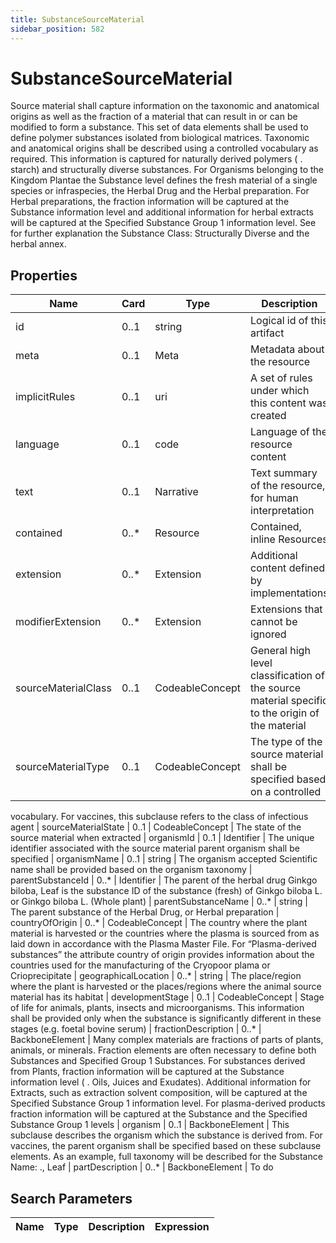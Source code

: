 ```yaml
---
title: SubstanceSourceMaterial
sidebar_position: 582
---
```


# SubstanceSourceMaterial

Source material shall capture information on the taxonomic and anatomical origins as well as the fraction of a material
  that can result in or can be modified to form a substance. This set of data elements shall be used to define polymer
  substances isolated from biological matrices. Taxonomic and anatomical origins shall be described using a controlled
  vocabulary as required. This information is captured for naturally derived polymers ( . starch) and structurally diverse
  substances. For Organisms belonging to the Kingdom Plantae the Substance level defines the fresh material of a single
  species or infraspecies, the Herbal Drug and the Herbal preparation. For Herbal preparations, the fraction information
  will be captured at the Substance information level and additional information for herbal extracts will be captured at
  the Specified Substance Group 1 information level. See for further explanation the Substance Class: Structurally Diverse
  and the herbal annex.

## Properties

| Name | Card | Type | Description |
| --- | --- | --- | --- |
| id | 0..1 | string | Logical id of this artifact
| meta | 0..1 | Meta | Metadata about the resource
| implicitRules | 0..1 | uri | A set of rules under which this content was created
| language | 0..1 | code | Language of the resource content
| text | 0..1 | Narrative | Text summary of the resource, for human interpretation
| contained | 0..* | Resource | Contained, inline Resources
| extension | 0..* | Extension | Additional content defined by implementations
| modifierExtension | 0..* | Extension | Extensions that cannot be ignored
| sourceMaterialClass | 0..1 | CodeableConcept | General high level classification of the source material specific to the origin of the material
| sourceMaterialType | 0..1 | CodeableConcept | The type of the source material shall be specified based on a controlled
  vocabulary. For vaccines, this subclause refers to the class of infectious agent
| sourceMaterialState | 0..1 | CodeableConcept | The state of the source material when extracted
| organismId | 0..1 | Identifier | The unique identifier associated with the source material parent organism shall be specified
| organismName | 0..1 | string | The organism accepted Scientific name shall be provided based on the organism taxonomy
| parentSubstanceId | 0..* | Identifier | The parent of the herbal drug Ginkgo biloba, Leaf is the substance ID of the
  substance (fresh) of Ginkgo biloba L. or Ginkgo biloba L. (Whole plant)
| parentSubstanceName | 0..* | string | The parent substance of the Herbal Drug, or Herbal preparation
| countryOfOrigin | 0..* | CodeableConcept | The country where the plant material is harvested or the countries where
  the plasma is sourced from as laid down in accordance with the Plasma Master File. For “Plasma-derived substances” the
  attribute country of origin provides information about the countries used for the manufacturing of the Cryopoor plama or
  Crioprecipitate
| geographicalLocation | 0..* | string | The place/region where the plant is harvested or the places/regions where the animal source material has its habitat
| developmentStage | 0..1 | CodeableConcept | Stage of life for animals, plants, insects and microorganisms. This
  information shall be provided only when the substance is significantly different in these stages (e.g. foetal bovine
  serum)
| fractionDescription | 0..* | BackboneElement | Many complex materials are fractions of parts of plants, animals, or
  minerals. Fraction elements are often necessary to define both Substances and Specified Group 1 Substances. For
  substances derived from Plants, fraction information will be captured at the Substance information level ( . Oils,
  Juices and Exudates). Additional information for Extracts, such as extraction solvent composition, will be captured at
  the Specified Substance Group 1 information level. For plasma-derived products fraction information will be captured at
  the Substance and the Specified Substance Group 1 levels
| organism | 0..1 | BackboneElement | This subclause describes the organism which the substance is derived from. For
  vaccines, the parent organism shall be specified based on these subclause elements. As an example, full taxonomy will be
  described for the Substance Name: ., Leaf
| partDescription | 0..* | BackboneElement | To do

## Search Parameters

| Name | Type | Description | Expression
| --- | --- | --- | --- |

